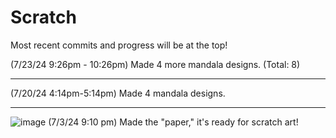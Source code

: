 # Scratch
Most recent commits and progress will be at the top!

(7/23/24 9:26pm - 10:26pm) Made 4 more mandala designs. (Total: 8)
____
(7/20/24 4:14pm-5:14pm) Made 4 mandala designs.
____
![image](https://github.com/coraljellyfish/scratch-art/assets/174503243/4925043b-e8d8-4b76-bddb-adc694bb7db9)
(7/3/24 9:10 pm) Made the "paper," it's ready for scratch art!

